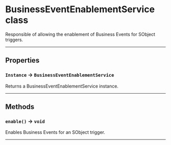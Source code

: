 # BusinessEventEnablementService class

Responsible of allowing the enablement of Business Events for SObject triggers.

---
## Properties

### `Instance` → `BusinessEventEnablementService`

Returns a BusinessEventEnablementService instance.

---
## Methods
### `enable()` → `void`

Enables Business Events for an SObject trigger.

---
